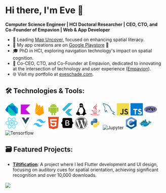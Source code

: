 # Hi there, I'm Eve 👋

<b>Computer Science Engineer | HCI Doctoral Researcher | CEO, CTO, and Co-Founder of Empavion | Web & App Developer</b>


- 🔭 Leading [Map Uncover][mapuncover], focused on enhancing spatial literacy.
- 📱 My app creations are on [Google Playstore][playstore] 🚀 
- 🎓 PhD in HCI, exploring navigation technology's impact on spatial cognition.
- 💼 Co-CEO, CTO, and Co-Founder at Empavion, dedicated to innovating at the intersection of technology and user experience ([Empavion][empavion]).
- 🌐 Visit my portfolio at [eveschade.com][eveschade].

## 🛠️ Technologies & Tools:

<p>
  <img src="https://raw.githubusercontent.com/devicons/devicon/master/icons/dart/dart-original.svg" alt="Dart" width="40" height="40"/>
  <img src="https://raw.githubusercontent.com/devicons/devicon/master/icons/kotlin/kotlin-plain.svg" alt="Kotlin" width="40" height="40"/>
  <img src="https://raw.githubusercontent.com/devicons/devicon/master/icons/firebase/firebase-plain.svg" alt="Firebase" width="40" height="40"/>
  <img src="https://github.com/devicons/devicon/blob/master/icons/android/android-original.svg" alt="Android" width="40" height="40"/>
  <img src="https://raw.githubusercontent.com/devicons/devicon/master/icons/flutter/flutter-plain.svg" alt="Flutter" width="40" height="40"/>
  <img src="https://github.com/devicons/devicon/blob/master/icons/linux/linux-plain.svg" alt="Linux" width="40" height="40"/>
  <img src="https://raw.githubusercontent.com/devicons/devicon/master/icons/java/java-plain.svg" alt="Java" width="40" height="40"/>
  <img src="https://raw.githubusercontent.com/devicons/devicon/master/icons/mysql/mysql-plain.svg" alt="MYSQL" width="40" height="40"/>
  <img src="https://github.com/devicons/devicon/blob/master/icons/javascript/javascript-original.svg" alt="JavaScript" width="40" height="40"/>
  <img src="https://raw.githubusercontent.com/devicons/devicon/master/icons/typescript/typescript-plain.svg" alt="TS" width="40" height="40"/>
  <img src="https://raw.githubusercontent.com/devicons/devicon/master/icons/php/php-original.svg" alt="PHP" width="40" height="40"/>
  <img src="https://raw.githubusercontent.com/devicons/devicon/master/icons/react/react-original.svg" alt="React" width="40" height="40"/>
  <img src="https://raw.githubusercontent.com/devicons/devicon/master/icons/vuejs/vuejs-plain.svg" alt="Vue.js" width="40" height="40"/>
  <img src="https://raw.githubusercontent.com/devicons/devicon/master/icons/tailwindcss/tailwindcss-plain.svg" alt="TailwindCSS" width="40" height="40"/>
  <img src="https://raw.githubusercontent.com/devicons/devicon/master/icons/html5/html5-plain.svg" alt="HTML5" width="40" height="40"/>
  <img src="https://raw.githubusercontent.com/devicons/devicon/master/icons/bootstrap/bootstrap-plain.svg" alt="Bootstrap" width="40" height="40"/>
  <img src="https://raw.githubusercontent.com/devicons/devicon/master/icons/wordpress/wordpress-plain.svg" alt="Wordpress" width="40" height="40"/>
  <img src="https://raw.githubusercontent.com/github/explore/80688e429a7d4ef2fca1e82350fe8e3517d3494d/topics/python/python.png" alt="Python" width="40" height="40"/>
  <img src="https://upload.wikimedia.org/wikipedia/commons/thumb/3/38/Jupyter_logo.svg/883px-Jupyter_logo.svg.png" alt="Jupyter" width="40" height="40"/>
  <img src="https://github.com/devicons/devicon/blob/master/icons/c/c-original.svg" alt="C++" width="40" height="40"/>
  <img src="https://github.com/devicons/devicon/blob/master/icons/docker/docker-original.svg" alt="Docker" width="40" height="40"/>
  <img src="https://upload.wikimedia.org/wikipedia/commons/thumb/2/2d/Tensorflow_logo.svg/1200px-Tensorflow_logo.svg.png" alt="Tensorflow" width="40" height="40"/>
</p>



## 🗃️ Featured Projects:
- **[Tiltification](https://github.com/Tiltification/sonic-tilt)**: A project where I led Flutter development and UI design, focusing on auditory cues for spatial orientation, achieving significant recognition and over 10,000 downloads.

<a href="https://github.com/Tiltification/sonic-tilt">
  <img align="center" src="https://github-readme-stats.vercel.app/api/pin/?username=tiltification&repo=sonic-tilt" />
</a>
<br/>

[mapuncover]: https://mapuncover.com
[empavion]: https://empavion.com
[linkedin]: https://www.linkedin.com/in/eveschade
[playstore]: https://play.google.com/store/apps/developer?id=mnemeray
[github]: https://github.com/eveetc
[eveschade]: https://eveschade.com
